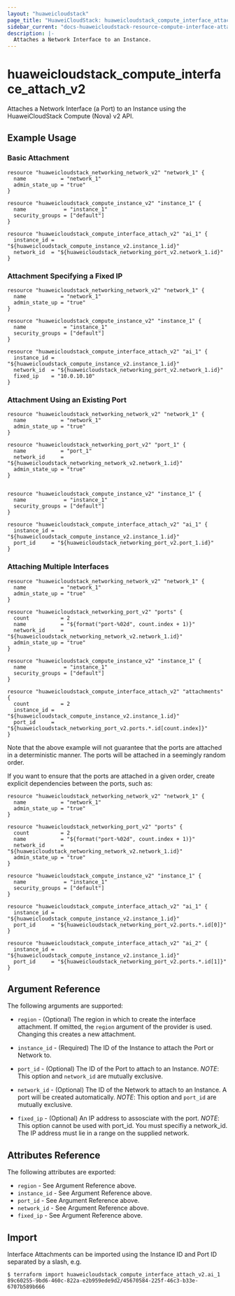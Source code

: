 ```yaml
---
layout: "huaweicloudstack"
page_title: "HuaweiCloudStack: huaweicloudstack_compute_interface_attach_v2"
sidebar_current: "docs-huaweicloudstack-resource-compute-interface-attach-v2"
description: |-
  Attaches a Network Interface to an Instance.
---
```


# huaweicloudstack\_compute\_interface\_attach_v2

Attaches a Network Interface (a Port) to an Instance using the HuaweiCloudStack
Compute (Nova) v2 API.

## Example Usage

### Basic Attachment

```hcl
resource "huaweicloudstack_networking_network_v2" "network_1" {
  name           = "network_1"
  admin_state_up = "true"
}

resource "huaweicloudstack_compute_instance_v2" "instance_1" {
  name            = "instance_1"
  security_groups = ["default"]
}

resource "huaweicloudstack_compute_interface_attach_v2" "ai_1" {
  instance_id = "${huaweicloudstack_compute_instance_v2.instance_1.id}"
  network_id  = "${huaweicloudstack_networking_port_v2.network_1.id}"
}

```

### Attachment Specifying a Fixed IP

```hcl
resource "huaweicloudstack_networking_network_v2" "network_1" {
  name           = "network_1"
  admin_state_up = "true"
}

resource "huaweicloudstack_compute_instance_v2" "instance_1" {
  name            = "instance_1"
  security_groups = ["default"]
}

resource "huaweicloudstack_compute_interface_attach_v2" "ai_1" {
  instance_id = "${huaweicloudstack_compute_instance_v2.instance_1.id}"
  network_id  = "${huaweicloudstack_networking_port_v2.network_1.id}"
  fixed_ip    = "10.0.10.10"
}

```


### Attachment Using an Existing Port

```hcl
resource "huaweicloudstack_networking_network_v2" "network_1" {
  name           = "network_1"
  admin_state_up = "true"
}

resource "huaweicloudstack_networking_port_v2" "port_1" {
  name           = "port_1"
  network_id     = "${huaweicloudstack_networking_network_v2.network_1.id}"
  admin_state_up = "true"
}


resource "huaweicloudstack_compute_instance_v2" "instance_1" {
  name            = "instance_1"
  security_groups = ["default"]
}

resource "huaweicloudstack_compute_interface_attach_v2" "ai_1" {
  instance_id = "${huaweicloudstack_compute_instance_v2.instance_1.id}"
  port_id     = "${huaweicloudstack_networking_port_v2.port_1.id}"
}

```

### Attaching Multiple Interfaces

```hcl
resource "huaweicloudstack_networking_network_v2" "network_1" {
  name           = "network_1"
  admin_state_up = "true"
}

resource "huaweicloudstack_networking_port_v2" "ports" {
  count          = 2
  name           = "${format("port-%02d", count.index + 1)}"
  network_id     = "${huaweicloudstack_networking_network_v2.network_1.id}"
  admin_state_up = "true"
}

resource "huaweicloudstack_compute_instance_v2" "instance_1" {
  name            = "instance_1"
  security_groups = ["default"]
}

resource "huaweicloudstack_compute_interface_attach_v2" "attachments" {
  count          = 2
  instance_id = "${huaweicloudstack_compute_instance_v2.instance_1.id}"
  port_id     = "${huaweicloudstack_networking_port_v2.ports.*.id[count.index]}"
}
```

Note that the above example will not guarantee that the ports are attached in
a deterministic manner. The ports will be attached in a seemingly random
order.

If you want to ensure that the ports are attached in a given order, create
explicit dependencies between the ports, such as:

```hcl
resource "huaweicloudstack_networking_network_v2" "network_1" {
  name           = "network_1"
  admin_state_up = "true"
}

resource "huaweicloudstack_networking_port_v2" "ports" {
  count          = 2
  name           = "${format("port-%02d", count.index + 1)}"
  network_id     = "${huaweicloudstack_networking_network_v2.network_1.id}"
  admin_state_up = "true"
}

resource "huaweicloudstack_compute_instance_v2" "instance_1" {
  name            = "instance_1"
  security_groups = ["default"]
}

resource "huaweicloudstack_compute_interface_attach_v2" "ai_1" {
  instance_id = "${huaweicloudstack_compute_instance_v2.instance_1.id}"
  port_id     = "${huaweicloudstack_networking_port_v2.ports.*.id[0]}"
}

resource "huaweicloudstack_compute_interface_attach_v2" "ai_2" {
  instance_id = "${huaweicloudstack_compute_instance_v2.instance_1.id}"
  port_id     = "${huaweicloudstack_networking_port_v2.ports.*.id[1]}"
}
```

## Argument Reference

The following arguments are supported:

* `region` - (Optional) The region in which to create the interface attachment.
    If omitted, the `region` argument of the provider is used. Changing this
    creates a new attachment.

* `instance_id` - (Required) The ID of the Instance to attach the Port or Network to.

* `port_id` - (Optional) The ID of the Port to attach to an Instance.
   _NOTE_: This option and `network_id` are mutually exclusive.

* `network_id` - (Optional) The ID of the Network to attach to an Instance. A port will be created automatically.
   _NOTE_: This option and `port_id` are mutually exclusive.

* `fixed_ip` - (Optional) An IP address to assosciate with the port.
   _NOTE_: This option cannot be used with port_id. You must specifiy a network_id. The IP address must lie in a range on the supplied network.

## Attributes Reference

The following attributes are exported:

* `region` - See Argument Reference above.
* `instance_id` - See Argument Reference above.
* `port_id` - See Argument Reference above.
* `network_id` - See Argument Reference above.
* `fixed_ip`  - See Argument Reference above.

## Import

Interface Attachments can be imported using the Instance ID and Port ID
separated by a slash, e.g.

```
$ terraform import huaweicloudstack_compute_interface_attach_v2.ai_1 89c60255-9bd6-460c-822a-e2b959ede9d2/45670584-225f-46c3-b33e-6707b589b666
```

